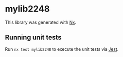 # mylib2248

This library was generated with [Nx](https://nx.dev).

## Running unit tests

Run `nx test mylib2248` to execute the unit tests via [Jest](https://jestjs.io).
